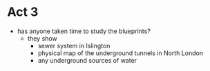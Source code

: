 # Act 3

- has anyone taken time to study the blueprints?
  - they show
    - sewer system in Islington
    - physical map of the underground tunnels in North London
    - any underground sources of water
